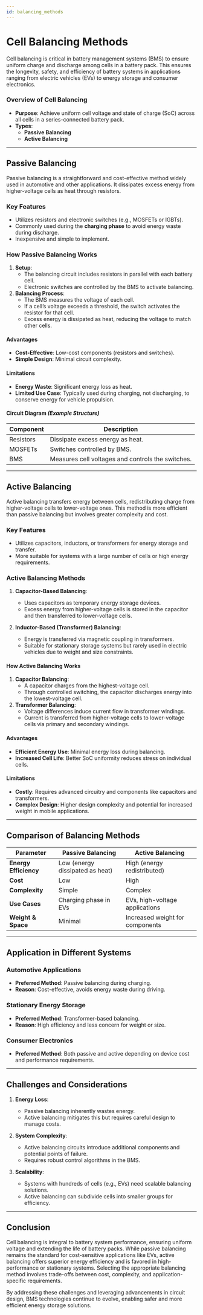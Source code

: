 ```yaml
---
id: balancing_methods
---
```


# Cell Balancing Methods

Cell balancing is critical in battery management systems (BMS) to ensure uniform charge and discharge among cells in a battery pack. This ensures the longevity, safety, and efficiency of battery systems in applications ranging from electric vehicles (EVs) to energy storage and consumer electronics.

### **Overview of Cell Balancing**
- **Purpose**: Achieve uniform cell voltage and state of charge (SoC) across all cells in a series-connected battery pack.
- **Types**: 
  - **Passive Balancing**
  - **Active Balancing**

---

## **Passive Balancing**

Passive balancing is a straightforward and cost-effective method widely used in automotive and other applications. It dissipates excess energy from higher-voltage cells as heat through resistors.

### **Key Features**
- Utilizes resistors and electronic switches (e.g., MOSFETs or IGBTs).
- Commonly used during the **charging phase** to avoid energy waste during discharge.
- Inexpensive and simple to implement.

### **How Passive Balancing Works**
1. **Setup**:
   - The balancing circuit includes resistors in parallel with each battery cell.
   - Electronic switches are controlled by the BMS to activate balancing.
2. **Balancing Process**:
   - The BMS measures the voltage of each cell.
   - If a cell’s voltage exceeds a threshold, the switch activates the resistor for that cell.
   - Excess energy is dissipated as heat, reducing the voltage to match other cells.

#### **Advantages**
- **Cost-Effective**: Low-cost components (resistors and switches).
- **Simple Design**: Minimal circuit complexity.

#### **Limitations**
- **Energy Waste**: Significant energy loss as heat.
- **Limited Use Case**: Typically used during charging, not discharging, to conserve energy for vehicle propulsion.

#### **Circuit Diagram** *(Example Structure)*

| Component   | Description                      |
|-------------|----------------------------------|
| Resistors   | Dissipate excess energy as heat. |
| MOSFETs     | Switches controlled by BMS.      |
| BMS         | Measures cell voltages and controls the switches. |

---

## **Active Balancing**

Active balancing transfers energy between cells, redistributing charge from higher-voltage cells to lower-voltage ones. This method is more efficient than passive balancing but involves greater complexity and cost.

### **Key Features**
- Utilizes capacitors, inductors, or transformers for energy storage and transfer.
- More suitable for systems with a large number of cells or high energy requirements.

### **Active Balancing Methods**
1. **Capacitor-Based Balancing**:
   - Uses capacitors as temporary energy storage devices.
   - Excess energy from higher-voltage cells is stored in the capacitor and then transferred to lower-voltage cells.

2. **Inductor-Based (Transformer) Balancing**:
   - Energy is transferred via magnetic coupling in transformers.
   - Suitable for stationary storage systems but rarely used in electric vehicles due to weight and size constraints.

#### **How Active Balancing Works**
1. **Capacitor Balancing**:
   - A capacitor charges from the highest-voltage cell.
   - Through controlled switching, the capacitor discharges energy into the lowest-voltage cell.
2. **Transformer Balancing**:
   - Voltage differences induce current flow in transformer windings.
   - Current is transferred from higher-voltage cells to lower-voltage cells via primary and secondary windings.

#### **Advantages**
- **Efficient Energy Use**: Minimal energy loss during balancing.
- **Increased Cell Life**: Better SoC uniformity reduces stress on individual cells.

#### **Limitations**
- **Costly**: Requires advanced circuitry and components like capacitors and transformers.
- **Complex Design**: Higher design complexity and potential for increased weight in mobile applications.

---

## **Comparison of Balancing Methods**

| **Parameter**            | **Passive Balancing**             | **Active Balancing**              |
|--------------------------|-----------------------------------|-----------------------------------|
| **Energy Efficiency**    | Low (energy dissipated as heat)   | High (energy redistributed)       |
| **Cost**                 | Low                              | High                              |
| **Complexity**           | Simple                           | Complex                           |
| **Use Cases**            | Charging phase in EVs            | EVs, high-voltage applications    |
| **Weight & Space**       | Minimal                          | Increased weight for components   |

---

## **Application in Different Systems**

### **Automotive Applications**
- **Preferred Method**: Passive balancing during charging.
- **Reason**: Cost-effective, avoids energy waste during driving.

### **Stationary Energy Storage**
- **Preferred Method**: Transformer-based balancing.
- **Reason**: High efficiency and less concern for weight or size.

### **Consumer Electronics**
- **Preferred Method**: Both passive and active depending on device cost and performance requirements.

---

## **Challenges and Considerations**

1. **Energy Loss**:
   - Passive balancing inherently wastes energy.
   - Active balancing mitigates this but requires careful design to manage costs.

2. **System Complexity**:
   - Active balancing circuits introduce additional components and potential points of failure.
   - Requires robust control algorithms in the BMS.

3. **Scalability**:
   - Systems with hundreds of cells (e.g., EVs) need scalable balancing solutions.
   - Active balancing can subdivide cells into smaller groups for efficiency.

---

## **Conclusion**

Cell balancing is integral to battery system performance, ensuring uniform voltage and extending the life of battery packs. While passive balancing remains the standard for cost-sensitive applications like EVs, active balancing offers superior energy efficiency and is favored in high-performance or stationary systems. Selecting the appropriate balancing method involves trade-offs between cost, complexity, and application-specific requirements.

By addressing these challenges and leveraging advancements in circuit design, BMS technologies continue to evolve, enabling safer and more efficient energy storage solutions.